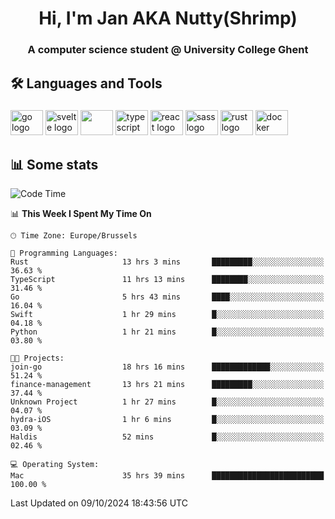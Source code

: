 <h1 align="center">Hi, I'm Jan AKA Nutty(Shrimp)</h1>
<h3 align="center">A computer science student @ University College Ghent</h3>

<h2 align="left">🛠️ Languages and Tools</h2>

###

<div align="left">
  <img src="https://cdn.jsdelivr.net/gh/devicons/devicon/icons/go/go-original.svg" height="40" width="52" alt="go logo"  />
  <img src="https://cdn.jsdelivr.net/gh/devicons/devicon@latest/icons/svelte/svelte-original.svg"  height="40" width="52" alt="svelte logo" />
  <img src="https://cdn.jsdelivr.net/gh/devicons/devicon@latest/icons/tailwindcss/tailwindcss-original.svg" height="40" width="52" />
  <img src="https://cdn.jsdelivr.net/gh/devicons/devicon/icons/typescript/typescript-original.svg" height="40" width="52" alt="typescript logo"  />
  <img src="https://cdn.jsdelivr.net/gh/devicons/devicon/icons/react/react-original.svg" height="40" width="52" alt="react logo"  />
  <img src="https://cdn.jsdelivr.net/gh/devicons/devicon/icons/sass/sass-original.svg" height="40" width="52" alt="sass logo"  />
  <img src="https://cdn.jsdelivr.net/gh/devicons/devicon@latest/icons/rust/rust-original.svg" height="40" width="52" alt="rust logo" />
  <img src="https://cdn.jsdelivr.net/gh/devicons/devicon/icons/docker/docker-original.svg" height="40" width="52" alt="docker logo"  />
</div>

<h2>📊 Some stats</h2>

<!--START_SECTION:waka-->
![Code Time](http://img.shields.io/badge/Code%20Time-5%2C099%20hrs%2016%20mins-blue)

📊 **This Week I Spent My Time On** 

```text
🕑︎ Time Zone: Europe/Brussels

💬 Programming Languages: 
Rust                     13 hrs 3 mins       █████████░░░░░░░░░░░░░░░░   36.63 % 
TypeScript               11 hrs 13 mins      ████████░░░░░░░░░░░░░░░░░   31.46 % 
Go                       5 hrs 43 mins       ████░░░░░░░░░░░░░░░░░░░░░   16.04 % 
Swift                    1 hr 29 mins        █░░░░░░░░░░░░░░░░░░░░░░░░   04.18 % 
Python                   1 hr 21 mins        █░░░░░░░░░░░░░░░░░░░░░░░░   03.80 % 

🐱‍💻 Projects: 
join-go                  18 hrs 16 mins      █████████████░░░░░░░░░░░░   51.24 % 
finance-management       13 hrs 21 mins      █████████░░░░░░░░░░░░░░░░   37.44 % 
Unknown Project          1 hr 27 mins        █░░░░░░░░░░░░░░░░░░░░░░░░   04.07 % 
hydra-iOS                1 hr 6 mins         █░░░░░░░░░░░░░░░░░░░░░░░░   03.09 % 
Haldis                   52 mins             █░░░░░░░░░░░░░░░░░░░░░░░░   02.46 % 

💻 Operating System: 
Mac                      35 hrs 39 mins      █████████████████████████   100.00 % 
```


 Last Updated on 09/10/2024 18:43:56 UTC
<!--END_SECTION:waka-->
